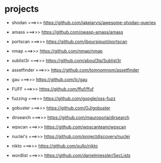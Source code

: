 # projects


- shodan
===>>> https://github.com/jakejarvis/awesome-shodan-queries

- amass
===>>> https://github.com/owasp-amass/amass

- portscan
===>>> https://github.com/jboursiquot/portscan

- nmap
===>>> https://github.com/nmap/nmap       

- sublist3r
===>>> https://github.com/aboul3la/Sublist3r

- assetfinder
===>>> https://github.com/tomnomnom/assetfinder

- gau
===>>> https://github.com/lc/gau

- FUFF
===>>> https://github.com/ffuf/ffuf

- fuzzing
===>>> https://github.com/google/oss-fuzz

- gobuster
===>>> https://github.com/OJ/gobuster

- dirsearch
===>>> https://github.com/maurosoria/dirsearch

- wpscan
===>>> https://github.com/wpscanteam/wpscan

- nuclei's
===>>> https://github.com/projectdiscovery/nuclei

- nikto
===>>> https://github.com/sullo/nikto

- wordlist
===>>> https://github.com/danielmiessler/SecLists
